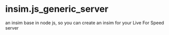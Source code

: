 # insim.js_generic_server
an insim base in node js, so you can create an insim for your Live For Speed ​​server
